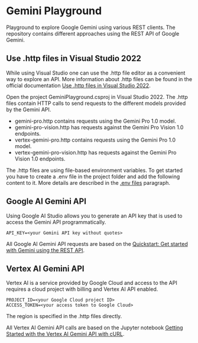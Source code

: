 # Gemini Playground

Playground to explore Google Gemini using various REST clients. The repository contains different approaches using the REST API of Google Gemini.

## Use .http files in Visual Studio 2022

While using Visual Studio one can use the .http file editor as a convenient way to explore an API. More information about .http files can be found in the official documentation [Use .http files in Visual Studio 2022](https://learn.microsoft.com/en-us/aspnet/core/test/http-files).

Open the project GeminiPlayground.csproj in Visual Studio 2022. The .http files contain HTTP calls to send requests to the different models provided by the Gemini API.

- gemini-pro.http contains requests using the Gemini Pro 1.0 model.
- gemini-pro-vision.http has requests against the Gemini Pro Vision 1.0 endpoints.
- vertex-gemini-pro.http contains requests using the Gemini Pro 1.0 model.
- vertex-gemini-pro-vision.http has requests against the Gemini Pro Vision 1.0 endpoints.

The .http files are using file-based environment variables. To get started you have to create a .env file in the project folder and add the following content to it. More details are described in the [.env files](https://learn.microsoft.com/en-us/aspnet/core/test/http-files?view=aspnetcore-8.0#env-files) paragraph.

## Google AI Gemini API

Using Google AI Studio allows you to generate an API key that is used to access the Gemini API programmatically.

```
API_KEY=<your Gemini API key without quotes>
```

All Google AI Gemini API requests are based on the [Quickstart: Get started with Gemini using the REST API](https://ai.google.dev/tutorials/rest_quickstart).

## Vertex AI Gemini API

Vertex AI is a service provided by Google Cloud and access to the API requires a cloud project with billing and Vertex AI API enabled.

```
PROJECT_ID=<your Google Cloud project ID>
ACCESS_TOKEN=<your access token to Google Cloud>
```

The region is specified in the .http files directly.

All Vertex AI Gemini API calls are based on the Jupyter notebook [Getting Started with the Vertex AI Gemini API with cURL](https://github.com/GoogleCloudPlatform/generative-ai/blob/main/gemini/getting-started/intro_gemini_curl.ipynb).
